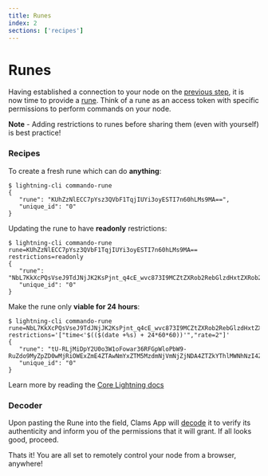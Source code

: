 ```yaml
---
title: Runes
index: 2
sections: ['recipes']
---
```


# Runes

Having established a connection to your node on the [previous step](/docs/connect), it is now time to provide a [rune](https://lightning.readthedocs.io/lightning-commando-rune.7.html). Think of a rune as an access token with specific permissions to perform commands on your node.

**Note** - Adding restrictions to runes before sharing them (even with yourself) is best practice!

### Recipes

To create a fresh rune which can do **anything**:

```
$ lightning-cli commando-rune
{
   "rune": "KUhZzNlECC7pYsz3QVbF1TqjIUYi3oyESTI7n60hLMs9MA==",
   "unique_id": "0"
}
```

Updating the rune to have **readonly** restrictions:

```
$ lightning-cli commando-rune rune=KUhZzNlECC7pYsz3QVbF1TqjIUYi3oyESTI7n60hLMs9MA== restrictions=readonly
{
   "rune": "NbL7KkXcPQsVseJ9TdJNjJK2KsPjnt_q4cE_wvc873I9MCZtZXRob2RebGlzdHxtZXRob2ReZ2V0fG1ldGhvZD1zdW1tYXJ5Jm1ldGhvZC9saXN0ZGF0YXN0b3Jl",
   "unique_id": "0"
}
```

Make the rune only **viable for 24 hours**:

```
$ lightning-cli commando-rune rune=NbL7KkXcPQsVseJ9TdJNjJK2KsPjnt_q4cE_wvc873I9MCZtZXRob2RebGlzdHxtZXRob2ReZ2V0fG1ldGhvZD1zdW1tYXJ5Jm1ldGhvZC9saXN0ZGF0YXN0b3Jl restrictions='["time<'$(($(date +%s) + 24*60*60))'","rate=2"]'
{
   "rune": "tU-RLjMiDpY2U0o3W1oFowar36RFGpWloPbW9-RuZdo9MyZpZD0wMjRiOWExZmE4ZTAwNmYxZTM5MzdmNjVmNjZjNDA4ZTZkYThlMWNhNzI4ZWE0MzIyMmE3MzgxZGYxY2M0NDk2MDUmbWV0aG9kPWxpc3RwZWVycyZwbnVtPTEmcG5hbWVpZF4wMjRiOWExZmE4ZTAwNmYxZTM5M3xwYXJyMF4wMjRiOWExZmE4ZTAwNmYxZTM5MyZ0aW1lPDE2NTY5MjA1MzgmcmF0ZT0y",
   "unique_id": "0"
}
```

Learn more by reading the [Core Lightning docs](https://lightning.readthedocs.io/lightning-commando-rune.7.html)

### Decoder

Upon pasting the Rune into the field, Clams App will [decode](https://github.com/clams-tech/rune-decoder) it to verify its authenticity and inform you of the permissions that it will grant. If all looks good, proceed.

Thats it! You are all set to remotely control your node from a browser, anywhere!
